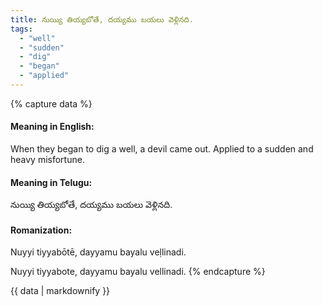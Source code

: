 ```yaml
---
title: నుయ్యి తియ్యబోతే, దయ్యము బయలు వెళ్లినది.
tags:
  - "well"
  - "sudden"
  - "dig"
  - "began"
  - "applied"
---
```


{% capture data %}
#### Meaning in English:
When they began to dig a well, a devil came out.
Applied to a sudden and heavy misfortune.

#### Meaning in Telugu:
నుయ్యి తియ్యబోతే, దయ్యము బయలు వెళ్లినది.

#### Romanization:
Nuyyi tiyyabōtē, dayyamu bayalu veḷlinadi.

Nuyyi tiyyabote, dayyamu bayalu vellinadi.
{% endcapture %}

{{ data | markdownify }}

